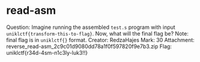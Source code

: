 # read-asm

Question: Imagine running the assembled `test.s` program with input `uniklctf{transform-this-to-flag}`. Now, what will the final flag be? Note: final flag is in `uniklctf{}` format.
Creator: RedzaHajes
Mark: 30
Attachment: reverse_read-asm_2c9c01d9080dd78a1f0f597820f9e7b3.zip
Flag: uniklctf{r34d-4sm-n1c3ly-luk3!!}
